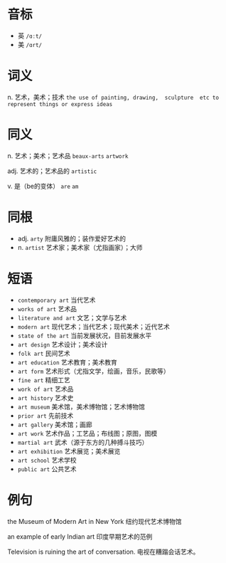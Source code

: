 # 音标

- 英 `/ɑːt/`
- 美 `/ɑrt/`

# 词义

n. 艺术，美术；技术
`the use of painting, drawing,  sculpture  etc to represent things or express ideas`

# 同义

n. 艺术；美术；艺术品
`beaux-arts` `artwork`

adj. 艺术的；艺术品的
`artistic`

v. 是（be的变体）
`are` `am`

# 同根

- adj. `arty` 附庸风雅的；装作爱好艺术的
- n. `artist` 艺术家；美术家（尤指画家）；大师

# 短语

- `contemporary art` 当代艺术
- `works of art` 艺术品
- `literature and art` 文艺；文学与艺术
- `modern art` 现代艺术；当代艺术；现代美术；近代艺术
- `state of the art` 当前发展状况，目前发展水平
- `art design` 艺术设计；美术设计
- `folk art` 民间艺术
- `art education` 艺术教育；美术教育
- `art form` 艺术形式（尤指文学，绘画，音乐，民歌等）
- `fine art` 精细工艺
- `work of art` 艺术品
- `art history` 艺术史
- `art museum` 美术馆，美术博物馆；艺术博物馆
- `prior art` 先前技术
- `art gallery` 美术馆；画廊
- `art work` 艺术作品；工艺品；布线图；原图，图模
- `martial art` 武术（源于东方的几种搏斗技巧）
- `art exhibition` 艺术展览；美术展览
- `art school` 艺术学校
- `public art` 公共艺术

# 例句

the Museum of Modern Art in New York
纽约现代艺术博物馆

an example of early Indian art
印度早期艺术的范例

Television is ruining the art of conversation.
电视在糟蹋会话艺术。


